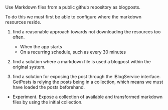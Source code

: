 Use Markdown files from a public github repository as blogposts.

To do this we must first be able to configure where the markdown resources reside.

1. find a reasonable approach towards not downloading the resources too often.
	- When the app starts
	- On a recurring schedule, such as every 30 minutes

2. find a solution where a markdown file is used a blogpost within the original system.
	
3. find a solution for exposing the post through the IBlogService interface. GetPosts is relying the posts being in a collection, 
   which means we must have loaded the posts beforehand.


- Experiment. Expose a collection of available and transformed markdown files by using the initial collection.

